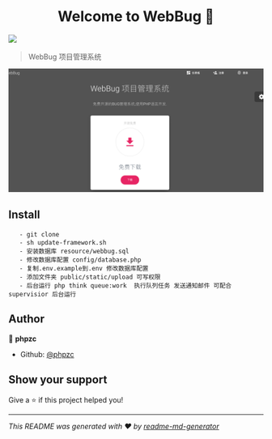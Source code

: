 <h1 align="center">Welcome to WebBug 👋</h1>
<p>
  <img src="https://img.shields.io/badge/version-1.6-blue.svg?cacheSeconds=2592000" />
</p>

> WebBug 项目管理系统

![](resource/1.png)

## Install

```
   - git clone 
   - sh update-framework.sh
   - 安装数据库 resource/webbug.sql
   - 修改数据库配置 config/database.php
   - 复制.env.example到.env 修改数据库配置
   - 添加文件夹 public/static/upload 可写权限
   - 后台运行 php think queue:work  执行队列任务 发送通知邮件 可配合 supervisior 后台运行

```

## Author

👤 **phpzc**

* Github: [@phpzc](https://github.com/phpzc)

## Show your support

Give a ⭐️ if this project helped you!

***
_This README was generated with ❤️ by [readme-md-generator](https://github.com/kefranabg/readme-md-generator)_